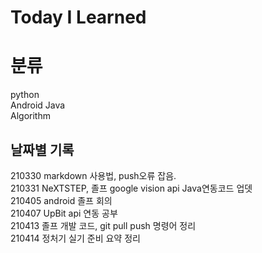 # Today I Learned

# 분류
python <br/>
Android Java <br/>
Algorithm <br/>


## 날짜별 기록
>
210330 markdown 사용법, push오류 잡음. <br/>
210331 NeXTSTEP, 졸프 google vision api Java연동코드 업뎃 <br/>
210405 android 졸프 회의 <br/>
210407 UpBit api 연동 공부 <br/>
210413 졸프 개발 코드, git pull push 명령어 정리<br/>
210414 정처기 실기 준비 요약 정리 <br/>
<br/><br/><br/><br/><br/><br/><br/><br/><br/><br/><br/><br/><br/><br/><br/>

